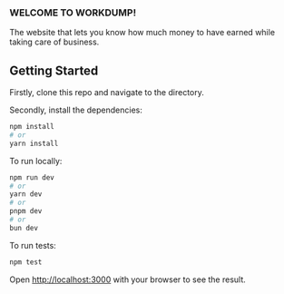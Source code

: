 ### WELCOME TO WORKDUMP!

The website that lets you know how much money to have earned while taking care of business.

## Getting Started

Firstly, clone this repo and navigate to the directory.

Secondly, install the dependencies:

```bash
npm install
# or
yarn install
```

To run locally: 

```bash
npm run dev
# or
yarn dev
# or
pnpm dev
# or
bun dev
```

To run tests:
```bash
npm test
```

Open [http://localhost:3000](http://localhost:3000) with your browser to see the result.
